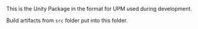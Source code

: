 This is the Unity Package in the format for UPM used during development.

Build artifacts from `src` folder put into this folder.